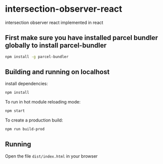 # intersection-observer-react

intersection observer react implemented in react

## First make sure you have installed parcel bundler globally to install parcel-bundler

```sh
npm install -g parcel-bundler
```

## Building and running on localhost

install dependencies:

```sh
npm install
```

To run in hot module reloading mode:

```sh
npm start
```

To create a production build:

```sh
npm run build-prod
```

## Running

Open the file `dist/index.html` in your browser


